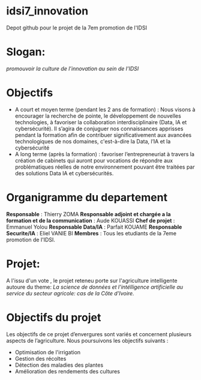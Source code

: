 # idsi7_innovation
Depot github pour le projet de la 7em promotion de l'IDSI
# Slogan:
*promouvoir la culture de l’innovation au sein de l’IDSI*
# Objectifs
- A court et moyen terme (pendant les 2 ans de formation) : Nous visons à encourager la
recherche de pointe, le développement de nouvelles technologies, à favoriser la collaboration
interdisciplinaire (Data, IA et cybersécurité). Il s’agira de conjuguer nos connaissances
apprisses pendant la formation afin de contribuer significativement aux avancées
technologiques de nos domaines, c'est-à-dire la Data, l’IA et la cybersécurité
- A long terme (après la formation) : favoriser l’entrepreneuriat à travers la création de cabinets
qui auront pour vocations de répondre aux problématiques réelles de notre environnement
pouvant être traitées par des solutions Data IA et cybersécurités.
#  Organigramme du departement
**Responsable** : Thierry ZOMA
**Responsable adjoint et chargée a la formation et  de la communication** : Aude KOUASSI
**Chef de projet** : Emmanuel Yolou
**Responsable Data/IA** : Parfait KOUAME
**Responsable Securite/IA** : Eliel VANIE BI
**Membres** : Tous les etudiants de la 7eme promotion de l'IDSI.

# Projet:
A l'issu d'un vote , le projet reteneu porte sur l'agriculture intelligente autoure du theme:
*La science de données et l'intélligence artificielle au service du secteur agricole: cas de la Côte d'Ivoire.*
# Objectifs du projet
Les objectifs de ce projet d’envergures sont variés et concernent plusieurs aspects de l’agriculture. Nous poursuivons les objectifs suivants : 
- Optimisation de l'irrigation 
- Gestion des récoltes 
- Détection des maladies des plantes 
- Amélioration des rendements des cultures 

